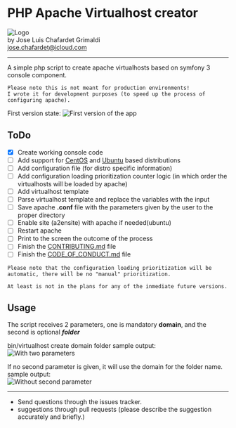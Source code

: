 # PHP Apache Virtualhost creator

![Logo](http://i.imgur.com/dzfZcU7.png?1)  
by Jose Luis Chafardet Grimaldi  
jose.chafardet@icloud.com
***
A simple php script to create apache virtualhosts based on symfony 3 console component.

```
Please note this is not meant for production environments! 
I wrote it for development purposes (to speed up the process of configuring apache).
```
First version state:
![First version of the app](http://i.imgur.com/kl64TxB.png)

## ToDo
- [x] Create working console code
- [ ] Add support for [CentOS](https://www.centos.org/) and [Ubuntu](https://www.ubuntu.com/) based distributions
- [ ] Add configuration file (for distro specific information)
- [ ] Add configuration loading prioritization counter logic (in which order the virtualhosts will be loaded by apache)
- [ ] Add virtualhost template
- [ ] Parse virtualhost template and replace the variables with the input
- [ ] Save apache **.conf** file with the parameters given by the user to the proper directory
- [ ] Enable site (a2ensite) with apache if needed(ubuntu)
- [ ] Restart apache
- [ ] Print to the screen the outcome of the process
- [ ] Finish the [CONTRIBUTING.md](CONTRIBUTING.md) file
- [ ] Finish the [CODE_OF_CONDUCT.md](CODE_OF_CONDUCT.md) file

```
Please note that the configuration loading prioritization will be
automatic, there will be no "manual" prioritization.
  
At least is not in the plans for any of the inmediate future versions.
```

## Usage

The script receives 2 parameters, one is mandatory **domain**, and the second is optional _**folder**_

bin/virtualhost create domain folder
sample output:  
![With two parameters](http://i.imgur.com/X04pHTv.png)

If no second parameter is given, it will use the domain for the folder name.
sample output:  
![Without second parameter](http://i.imgur.com/vXt9hrr.png)

***

* Send questions through the issues tracker.
* suggestions through pull requests (please describe the suggestion accurately and briefly.)


